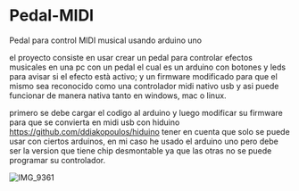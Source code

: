# Pedal-MIDI
Pedal para control MIDI musical usando arduino uno


el proyecto consiste en usar crear un pedal para controlar efectos musicales en una pc con un pedal el cual es un arduino con botones y leds para avisar si el efecto està activo; y un firmware modificado para que el mismo sea reconocido como una controlador midi nativo usb y asi puede funcionar de manera nativa tanto en windows, mac o linux.

primero se debe cargar el codigo al arduino y luego modificar su firmware para que se convierta en midi usb con hiduino https://github.com/ddiakopoulos/hiduino
tener en cuenta que solo se puede usar con ciertos arduinos, en mi caso he usado el arduino uno pero debe ser la version que tiene chip desmontable ya que las otras no se puede programar su controlador.

![IMG_9361](https://user-images.githubusercontent.com/128333142/230513283-b25f3c74-40ee-4a08-9590-06a58b8a6cf2.jpg)
